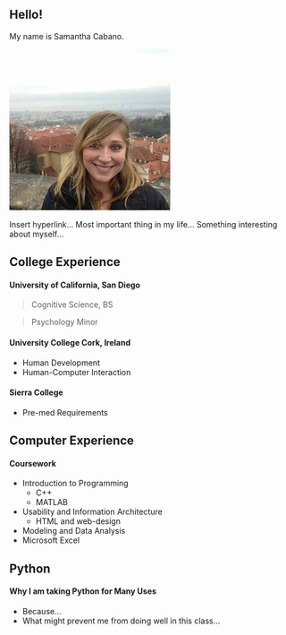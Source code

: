 ## Hello!
My name is Samantha Cabano. 

<img src="portfolio.jpg" class="center">

Insert hyperlink...
Most important thing in my life...
Something interesting about myself...

## College Experience

#### University of California, San Diego
> Cognitive Science, BS

> Psychology Minor

#### University College Cork, Ireland
- Human Development
- Human-Computer Interaction

#### Sierra College
- Pre-med Requirements


## Computer Experience
#### Coursework
- Introduction to Programming
  - C++
  - MATLAB
- Usability and Information Architecture
  - HTML and web-design
- Modeling and Data Analysis
- Microsoft Excel

## Python
#### Why I am taking Python for Many Uses
- Because...
- What might prevent me from doing well in this class...

